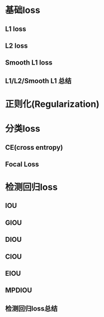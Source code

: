# 基础loss
## L1 loss

## L2 loss

## Smooth L1 loss

## L1/L2/Smooth L1 总结




# 正则化(Regularization)




# 分类loss
## CE(cross entropy)

## Focal Loss





# 检测回归loss
## IOU

## GIOU

## DIOU

## CIOU

## EIOU

## MPDIOU

## 检测回归loss总结